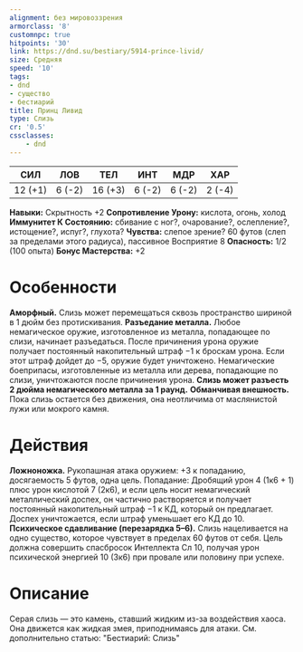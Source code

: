 ```yaml
---
alignment: без мировоззрения
armorclass: '8'
customnpc: true
hitpoints: '30'
link: https://dnd.su/bestiary/5914-prince-livid/
size: Средняя
speed: '10'
tags:
- dnd
- существо
- бестиарий
title: Принц Ливид
type: Слизь
cr: '0.5'
cssclasses:
    - dnd
---
```



| СИЛ | ЛОВ | ТЕЛ | ИНТ | МДР | ХАР |
|---|---|---|---|---|---|
| 12 (+1) | 6 (-2) | 16 (+3) | 6 (-2) | 6 (-2) | 2 (-4) |
**Навыки:** Скрытность +2
**Сопротивление Урону:** кислота, огонь, холод
**Иммунитет К Состоянию:** сбивание с ног?, очарование?, ослепление?, истощение?, испуг?, глухота?
**Чувства:** слепое зрение? 60 футов (слеп за пределами этого радиуса), пассивное Восприятие 8
**Опасность:** 1/2 (100 опыта)
**Бонус Мастерства:** +2


# Особенности
**Аморфный.** Слизь может перемещаться сквозь пространство шириной в 1 дюйм без протискивания.
**Разъедание металла.** Любое немагическое оружие, изготовленное из металла, попадающее по слизи, начинает разъедаться. После причинения урона оружие получает постоянный накопительный штраф −1 к броскам урона. Если этот штраф дойдет до −5, оружие будет уничтожено. Немагические боеприпасы, изготовленные из металла или дерева, попадающие по слизи, уничтожаются после причинения урона.
**Слизь может разъесть 2 дюйма немагического металла за 1 раунд.** 
**Обманчивая внешность.** Пока слизь остается без движения, она неотличима от маслянистой лужи или мокрого камня.


# Действия
**Ложноножка.** Рукопашная атака оружием: +3 к попаданию, досягаемость 5 футов, одна цель. Попадание: Дробящий урон 4 (1к6 + 1) плюс урон кислотой 7 (2к6), и если цель носит немагический металлический доспех, он частично растворяется и получает постоянный накопительный штраф −1 к КД, который он предлагает. Доспех уничтожается, если штраф уменьшает его КД до 10.
**Психическое сдавливание (перезарядка 5–6).** Слизь нацеливается на одно существо, которое чувствует в пределах 60 футов от себя. Цель должна совершить спасбросок Интеллекта Сл 10, получая урон психической энергией 10 (3к6) при провале или половину при успехе.


# Описание
Серая слизь — это камень, ставший жидким из-за воздействия хаоса. Она движется как жидкая змея, приподнимаясь для атаки. См. дополнительно статью: "Бестиарий: Слизь"